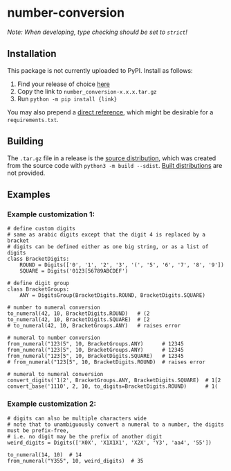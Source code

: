 # number-conversion

*Note: When developing, type checking should be set to `strict`!*

## Installation
This package is not currently uploaded to PyPI. Install as follows:

1. Find your release of choice [here](https://github.com/pschlo/number-conversion/releases)
2. Copy the link to `number_conversion-x.x.x.tar.gz`
3. Run `python -m pip install {link}`

You may also prepend a [direct reference](https://peps.python.org/pep-0440/#direct-references), which might be desirable for a `requirements.txt`.


## Building
The `.tar.gz` file in a release is the
[source distribution](https://packaging.python.org/en/latest/glossary/#term-Source-Distribution-or-sdist), which was created from the source code with `python3 -m build --sdist`.
[Built distributions](https://packaging.python.org/en/latest/glossary/#term-Built-Distribution)
are not provided.


## Examples

### Example customization 1:

```python3
# define custom digits
# same as arabic digits except that the digit 4 is replaced by a bracket
# digits can be defined either as one big string, or as a list of digits
class BracketDigits:
    ROUND = Digits(['0', '1', '2', '3', '(', '5', '6', '7', '8', '9'])
    SQUARE = Digits('0123[56789ABCDEF')

# define digit group
class BracketGroups:
    ANY = DigitsGroup(BracketDigits.ROUND, BracketDigits.SQUARE)

# number to numeral conversion
to_numeral(42, 10, BracketDigits.ROUND)   # (2
to_numeral(42, 10, BracketDigits.SQUARE)  # [2
# to_numeral(42, 10, BracketGroups.ANY)   # raises error

# numeral to number conversion
from_numeral("123(5", 10, BracketGroups.ANY)      # 12345
from_numeral("123[5", 10, BracketGroups.ANY)      # 12345
from_numeral("123[5", 10, BracketDigits.SQUARE)   # 12345
# from_numeral("123[5", 10, BracketDigits.ROUND)  # raises error

# numeral to numeral conversion
convert_digits('1(2', BracketGroups.ANY, BracketDigits.SQUARE)  # 1[2
convert_base('1110', 2, 10, to_digits=BracketDigits.ROUND)      # 1(
```

### Example customization 2:

```python3
# digits can also be multiple characters wide
# note that to unambiguously convert a numeral to a number, the digits must be prefix-free,
# i.e. no digit may be the prefix of another digit
weird_digits = Digits(['X0X', 'X1X1X1', 'X2X', 'Y3', 'aa4', '55'])

to_numeral(14, 10)  # 14
from_numeral("Y355", 10, weird_digits)  # 35
```
